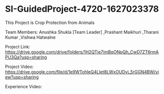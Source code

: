 # SI-GuidedProject-4720-1627023378

This Project is Crop Protection from Animals

Team Members:  Anushka Shukla [Team Leader]
               ,Prashant Maikhuri
               ,Tharani Kumar
               ,Vishwa Hatwalne


Project Link: https://drive.google.com/drive/folders/1H2QTie7imBqONpQh_CwD7ZT6rmAPU3Qa?usp=sharing

Project Video: https://drive.google.com/file/d/1e9WTohleQ4Llet8LWxOUDvj_5rGGN4BW/view?usp=sharing


Experience Video: 
